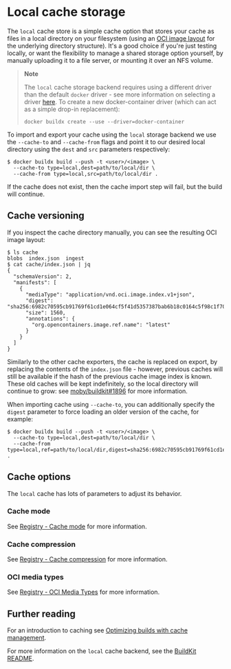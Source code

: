 # Local cache storage

The `local` cache store is a simple cache option that stores your cache as
files in a local directory on your filesystem (using an [OCI image layout](https://github.com/opencontainers/image-spec/blob/main/image-layout.md)
for the underlying directory structure). It's a good choice if you're just
testing locally, or want the flexibility to manage a shared storage option
yourself, by manually uploading it to a file server, or mounting it over an
NFS volume.

> **Note**
>
> The `local` cache storage backend requires using a different driver than
> the default `docker` driver - see more information on selecting a driver
> [here](../drivers/index.md). To create a new docker-container driver (which
> can act as a simple drop-in replacement):
>
> ```console
> docker buildx create --use --driver=docker-container
> ```

To import and export your cache using the `local` storage backend we use the
`--cache-to` and `--cache-from` flags and point it to our desired local
directory using the `dest` and `src` parameters respectively:

```console
$ docker buildx build --push -t <user>/<image> \
  --cache-to type=local,dest=path/to/local/dir \
  --cache-from type=local,src=path/to/local/dir .
```

If the cache does not exist, then the cache import step will fail, but the
build will continue.

## Cache versioning

If you inspect the cache directory manually, you can see the resulting OCI
image layout:

```console
$ ls cache
blobs  index.json  ingest
$ cat cache/index.json | jq
{
  "schemaVersion": 2,
  "manifests": [
    {
      "mediaType": "application/vnd.oci.image.index.v1+json",
      "digest": "sha256:6982c70595cb91769f61cd1e064cf5f41d5357387bab6b18c0164c5f98c1f707",
      "size": 1560,
      "annotations": {
        "org.opencontainers.image.ref.name": "latest"
      }
    }
  ]
}
```

Similarly to the other cache exporters, the cache is replaced on export, by
replacing the contents of the `index.json` file - however, previous caches will
still be available if the hash of the previous cache image index is known.
These old caches will be kept indefinitely, so the local directory will
continue to grow: see [moby/buildkit#1896](https://github.com/moby/buildkit/issues/1896)
for more information.

When importing cache using `--cache-to`, you can additionally specify the
`digest` parameter to force loading an older version of the cache, for example:

```console
$ docker buildx build --push -t <user>/<image> \
  --cache-to type=local,dest=path/to/local/dir \
  --cache-from type=local,ref=path/to/local/dir,digest=sha256:6982c70595cb91769f61cd1e064cf5f41d5357387bab6b18c0164c5f98c1f707 .
```

## Cache options

The `local` cache has lots of parameters to adjust its behavior.

### Cache mode

See [Registry - Cache mode](./registry.md#cache-mode) for more information.

### Cache compression

See [Registry - Cache compression](./registry.md#cache-compression) for more information.

### OCI media types

See [Registry - OCI Media Types](./registry.md#oci-media-types) for more information.

## Further reading

For an introduction to caching see [Optimizing builds with cache management](https://docs.docker.com/build/building/cache).

For more information on the `local` cache backend, see the [BuildKit README](https://github.com/moby/buildkit#local-directory-1).
